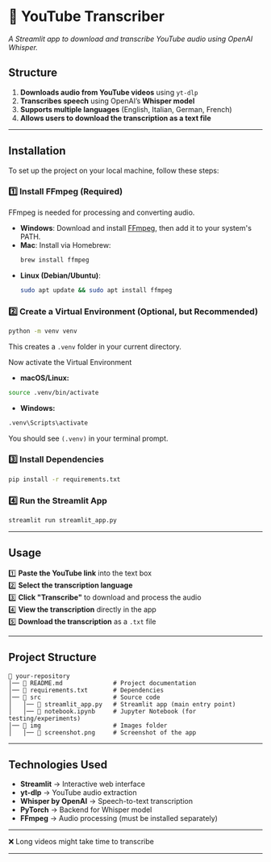 # 🎤 YouTube Transcriber  
*A Streamlit app to download and transcribe YouTube audio using OpenAI Whisper.*  

## Structure   
1. **Downloads audio from YouTube videos** using `yt-dlp`  
2. **Transcribes speech** using OpenAI’s **Whisper model**  
3. **Supports multiple languages** (English, Italian, German, French)  
4. **Allows users to download the transcription as a text file**  

---

## Installation  
To set up the project on your local machine, follow these steps:

### **1️⃣ Install FFmpeg (Required)**
FFmpeg is needed for processing and converting audio.

- **Windows**: Download and install [FFmpeg](https://ffmpeg.org/download.html), then add it to your system's PATH.  
- **Mac**: Install via Homebrew:
  ```bash
  brew install ffmpeg
  ```
- **Linux (Debian/Ubuntu)**:
  ```bash
  sudo apt update && sudo apt install ffmpeg
  ```

### **2️⃣ Create a Virtual Environment (Optional, but Recommended)**
```bash
python -m venv venv
```

This creates a `.venv` folder in your current directory.

Now activate the Virtual Environment

- **macOS/Linux:**
  
```bash
source .venv/bin/activate
```

- **Windows:**
  
```cmd
.venv\Scripts\activate
```

You should see `(.venv)` in your terminal prompt.

### **3️⃣ Install Dependencies**
```bash
pip install -r requirements.txt
```

### **4️⃣ Run the Streamlit App**
```bash
streamlit run streamlit_app.py
```

---

## Usage  
1️⃣ **Paste the YouTube link** into the text box  
2️⃣ **Select the transcription language**  
3️⃣ **Click "Transcribe"** to download and process the audio  
4️⃣ **View the transcription** directly in the app  
5️⃣ **Download the transcription** as a `.txt` file  

---

## Project Structure
```
📂 your-repository
│── 📜 README.md              # Project documentation
│── 📜 requirements.txt       # Dependencies
│── 📂 src                    # Source code
│   │── 📜 streamlit_app.py   # Streamlit app (main entry point)
│   │── 📜 notebook.ipynb     # Jupyter Notebook (for testing/experiments)
│── 📂 img                    # Images folder
│   │── 📸 screenshot.png     # Screenshot of the app

```

---

## Technologies Used  
- **Streamlit** → Interactive web interface  
- **yt-dlp** → YouTube audio extraction  
- **Whisper by OpenAI** → Speech-to-text transcription  
- **PyTorch** → Backend for Whisper model  
- **FFmpeg** → Audio processing (must be installed separately)  

---

❌ Long videos might take time to transcribe  

---
